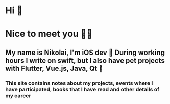 # Hi 👋
# Nice to meet you 👨‍💻
## My name is Nikolai, I'm iOS dev 🍏 During working hours I write on swift, but I also have pet projects with Flutter, Vue.js, Java, Qt 👀
### This site contains notes about my projects, events where I have participated, books that I have read and other details of my career
